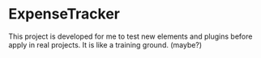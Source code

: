 # ExpenseTracker
This project is developed for me to test new elements and plugins before apply in real projects. It is like a training ground. (maybe?)
